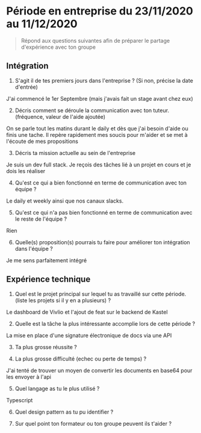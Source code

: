# Période en entreprise du 23/11/2020 au 11/12/2020

> Répond aux questions suivantes afin de préparer le partage d'expérience avec ton groupe

## Intégration

1. S'agit il de tes premiers jours dans l'entreprise ? (Si non, précise la date d'entrée)

J'ai commencé le 1er Septembre (mais j'avais fait un stage avant chez eux)

2. Décris comment se déroule la communication avec ton tuteur. (fréquence, valeur de l'aide ajoutée)

On se parle tout les matins durant le daily et dès que j'ai besoin d'aide ou finis une tache. Il repère rapidement mes soucis pour m'aider et se met à l'écoute de mes propositions

3. Décris ta mission actuelle au sein de l'entreprise

Je suis un dev full stack. Je reçois des tâches lié à un projet en cours et je dois les réaliser

4. Qu'est ce qui a bien fonctionné en terme de communication avec ton équipe ?

Le daily et weekly ainsi que nos canaux slacks. 

5. Qu'est ce qui n'a pas bien fonctionné en terme de communication avec le reste de l'équipe ?

Rien

6. Quelle(s) proposition(s) pourrais tu faire pour améliorer ton intégration dans l'équipe ?

Je me sens parfaitement intégré

## Expérience technique

1. Quel est le projet principal sur lequel tu as travaillé sur cette période. (liste les projets si il y en a plusieurs) ?

Le dashboard de Vivlio et l'ajout de feat sur le backend de Kastel

2. Quelle est la tâche la plus intéressante accomplie lors de cette période ?

La mise en place d'une signature électronique de docs via une API

3. Ta plus grosse réussite ?

4. La plus grosse difficulté (echec ou perte de temps) ?

J'ai tenté de trouver un moyen de convertir les documents en base64 pour les envoyer à l'api 

5. Quel langage as tu le plus utilisé ?

Typescript

6. Quel design pattern as tu pu identifier ?

7. Sur quel point ton formateur ou ton groupe peuvent ils t'aider ?
